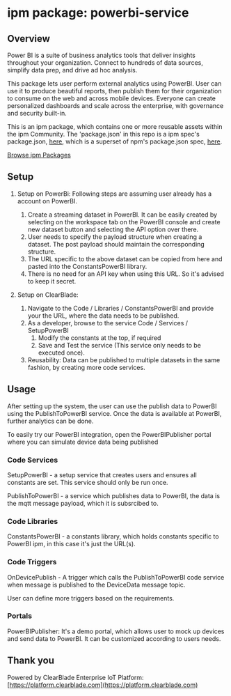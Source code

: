 
# ipm package: powerbi-service

## Overview
Power BI is a suite of business analytics tools that deliver insights throughout your organization. Connect to hundreds of data sources, simplify data prep, and drive ad hoc analysis. 


This package lets user perform external analytics using PowerBI. User can use it to produce beautiful reports, then publish them for their organization to consume on the web and across mobile devices. Everyone can create personalized dashboards and scale across the enterprise, with governance and security built-in.


This is an ipm package, which contains one or more reusable assets within the ipm Community. 
The 'package.json' in this repo is a ipm spec's package.json, [here](https://docs.clearblade.com/v/3/6-ipm/spec), which is a superset of npm's package.json spec, [here](https://docs.npmjs.com/files/package.json).

[Browse ipm Packages](https://ipm.clearblade.com)

## Setup

1. Setup on PowerBi:
	Following steps are assuming user already has a account on PowerBI.
	1. Create a streaming dataset in PowerBI. It can be easily created by selecting on the workspace tab on the PowerBI console and create new dataset button and selecting the API option over there.
	2. User needs to specify the payload structure when creating a dataset. The post payload should maintain the corresponding structure.
	3. The URL specific to the above dataset can be copied from here and pasted into the ConstantsPowerBI library.
	4. There is no need for an API key when using this URL. So it's advised to keep it secret.


2. Setup on ClearBlade: 

	1.  Navigate to the Code / Libraries / ConstantsPowerBI and provide your the URL, where the data needs to be published. 
	2.  As a developer, browse to the service Code / Services / SetupPowerBI
	    1.  Modify the constants at the top, if required
	    2.  Save and Test the service (This service only needs to be executed once).
	3.  Reusability: Data can be published to multiple datasets in the same fashion, by 	creating more code services.

## Usage
After setting up the system, the user can use the publish data to PowerBI using the PublishToPowerBI service. Once the data is available at PowerBI, further analytics can be done.

To easily try our PowerBI integration, open the PowerBIPublisher portal where you can simulate device data being published 

### Code Services
SetupPowerBI - a setup service that creates users and ensures all constants are set.  This service should only be run once.

PublishToPowerBI - a service which publishes data to PowerBI, the data is the mqtt message payload, which it is subsrcibed to.

### Code Libraries
ConstantsPowerBI - a constants library, which holds constants specific to PowerBI ipm, in this case it's just the URL(s). 

### Code Triggers
OnDevicePublish - A trigger which calls the PublishToPowerBI code service when message is published to the DeviceData message topic. 

User can define more triggers based on the requirements. 

### Portals
PowerBIPublisher: It's a demo portal, which allows user to mock up devices and send data to PowerBI. It can be customized according to users needs. 

## Thank you

Powered by ClearBlade Enterprise IoT Platform: [https://platform.clearblade.com](https://platform.clearblade.com)
